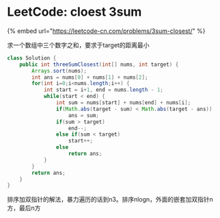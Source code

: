 # LeetCode: cloest 3sum

{% embed url="https://leetcode-cn.com/problems/3sum-closest/" %}

求一个数组中三个数字之和，要求于target的距离最小

```java
class Solution {
    public int threeSumClosest(int[] nums, int target) {
        Arrays.sort(nums);
        int ans = nums[0] + nums[1] + nums[2];
        for(int i=0;i<nums.length;i++) {
            int start = i+1, end = nums.length - 1;
            while(start < end) {
                int sum = nums[start] + nums[end] + nums[i];
                if(Math.abs(target - sum) < Math.abs(target - ans))
                    ans = sum;
                if(sum > target)
                    end--;
                else if(sum < target)
                    start++;
                else
                    return ans;
            }
        }
        return ans;
    }
}
```

排序加双指针的解法，暴力遍历的话到n3。排序nlogn，外面的嵌套加双指针n方，最后n方

